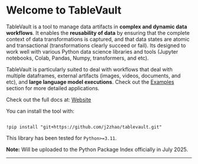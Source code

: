 # Welcome to TableVault

TableVault is a tool to manage data artifacts in **complex and dynamic data workflows**. It enables the **reusability of data** by ensuring that the complete context of data transformations is captured, and that data states are atomic and transactional (transformations clearly succeed or fail). Its designed to work well with various Python data science libraries and tools (Jupyter notebooks, Colab, Pandas, Numpy, transformers, and etc).

TableVault is particularly suited to deal with workflows that deal with multiple dataframes, external artifacts (images, videos, documents, and etc), and **large language model executions**. Check out the [Examples]() section for more detailed applications.

Check out the full docs at: [Website]()

You can install the tool with:

``` unixconfig

!pip install "git+https://github.com/j2zhao/tablevault.git"

```

This library has been tested for `Python>=3.11`.


**Note:** Will be uploaded to the Python Package Index officially in July 2025.

---